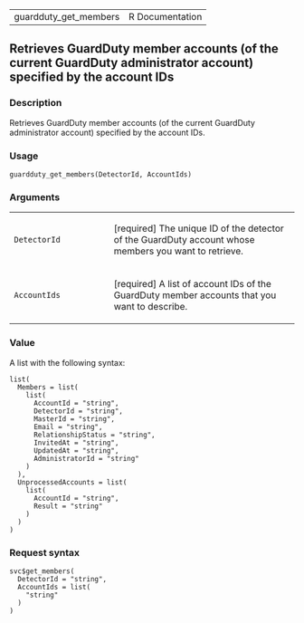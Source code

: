 <table style="width: 100%;">
<tbody>
<tr class="odd">
<td>guardduty_get_members</td>
<td style="text-align: right;">R Documentation</td>
</tr>
</tbody>
</table>

## Retrieves GuardDuty member accounts (of the current GuardDuty administrator account) specified by the account IDs

### Description

Retrieves GuardDuty member accounts (of the current GuardDuty
administrator account) specified by the account IDs.

### Usage

    guardduty_get_members(DetectorId, AccountIds)

### Arguments

<table>
<colgroup>
<col style="width: 35%" />
<col style="width: 65%" />
</colgroup>
<tbody>
<tr class="odd">
<td><code id="guardduty_get_members_:_DetectorId">DetectorId</code></td>
<td><p>[required] The unique ID of the detector of the GuardDuty account
whose members you want to retrieve.</p></td>
</tr>
<tr class="even">
<td><code id="guardduty_get_members_:_AccountIds">AccountIds</code></td>
<td><p>[required] A list of account IDs of the GuardDuty member accounts
that you want to describe.</p></td>
</tr>
</tbody>
</table>

### Value

A list with the following syntax:

    list(
      Members = list(
        list(
          AccountId = "string",
          DetectorId = "string",
          MasterId = "string",
          Email = "string",
          RelationshipStatus = "string",
          InvitedAt = "string",
          UpdatedAt = "string",
          AdministratorId = "string"
        )
      ),
      UnprocessedAccounts = list(
        list(
          AccountId = "string",
          Result = "string"
        )
      )
    )

### Request syntax

    svc$get_members(
      DetectorId = "string",
      AccountIds = list(
        "string"
      )
    )
